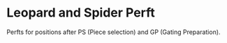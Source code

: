# Leopard and Spider Perft

Perfts for positions after PS (Piece selection) and GP (Gating Preparation).
